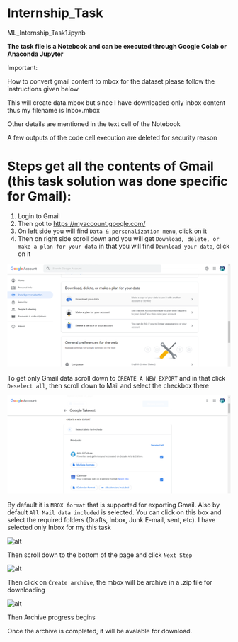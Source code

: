 # Internship_Task

ML_Internship_Task1.ipynb

**The task file is a Notebook and can be executed through Google Colab or Anaconda Jupyter**

Important:

How to convert gmail content to mbox for the dataset please follow the instructions given below

This will create data.mbox but since I have downloaded only inbox content thus my filename is Inbox.mbox

Other details are mentioned in the text cell of the Notebook

A few outputs of the code cell execution are deleted for security reason

# Steps get all the contents of Gmail (this task solution was done specific for Gmail):

  1. Login to Gmail
  2. Then got to https://myaccount.google.com/
  3. On left side you will find `Data & personalization menu`, click on it
  4. Then on right side scroll down and you will get `Download, delete, or make a plan for your data` in that you will find `Download your data`, click on it
  
  ![image for step 3 and 4](<https://github.com/mygoal-javadeveloper/Internship_Task/blob/main/mbox1.png>)
  
  To get only Gmail data scroll down to `CREATE A NEW EXPORT` and in that click `Deselect all`, then scroll down to Mail and select the checkbox there
  
  ![alt](<https://github.com/mygoal-javadeveloper/Internship_Task/blob/main/mbox2.png>)
  
  By default it is `MBOX format` that is supported for exporting Gmail. Also by default `All Mail data included` is selected. You can click on this box and select the required folders (Drafts, Inbox, Junk E-mail, sent, etc). I have selected only Inbox for my this task
  
  ![alt](<https://spinbackup.com/blog/wp-content/uploads/2019/04/image-004.jpg>)

Then scroll down to the bottom of the page and click `Next Step`

![alt](<https://spinbackup.com/blog/wp-content/uploads/2019/04/image-006.jpg>)

Then click on `Create archive`, the mbox will be archive in a .zip file for downloading

![alt](<https://spinbackup.com/blog/wp-content/uploads/2019/04/image-008.jpg>)

Then Archive progress begins

Once the archive is completed, it will be avalable for download.
